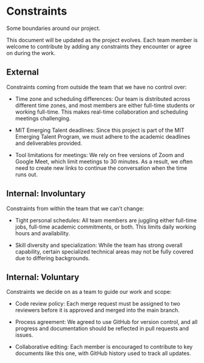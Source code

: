 # Constraints

Some boundaries around our project.

This document will be updated as the project evolves. Each team member is
welcome to contribute by adding any constraints they encounter or agree on
during the work.

## External

Constraints coming from outside the team that we have no control over:

- Time zone and scheduling differences: Our team is distributed across
  different time zones, and most members are either full-time students or
  working full-time. This makes real-time collaboration and scheduling
  meetings challenging.

- MIT Emerging Talent deadlines: Since this project is part of the MIT
  Emerging Talent Program, we must adhere to the academic deadlines and
  deliverables provided.

- Tool limitations for meetings: We rely on free versions of Zoom and Google
  Meet, which limit meetings to 30 minutes. As a result, we often need to
  create new links to continue the conversation when the time runs out.

## Internal: Involuntary

Constraints from within the team that we can’t change:

- Tight personal schedules: All team members are juggling either full-time
  jobs, full-time academic commitments, or both. This limits daily working
  hours and availability.

- Skill diversity and specialization: While the team has strong overall
  capability, certain specialized technical areas may not be fully covered
  due to differing backgrounds.

## Internal: Voluntary

Constraints we decide on as a team to guide our work and scope:

- Code review policy: Each merge request must be assigned to two reviewers
  before it is approved and merged into the main branch.

- Process agreement: We agreed to use GitHub for version control, and all
  progress and documentation should be reflected in pull requests and issues.

- Collaborative editing: Each member is encouraged to contribute to key
  documents like this one, with GitHub history used to track all updates.

